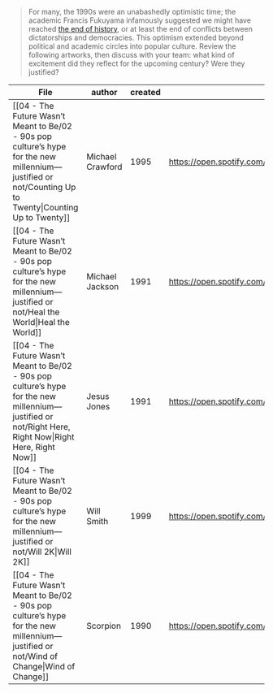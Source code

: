> For many, the 1990s were an unabashedly optimistic time; the academic Francis Fukuyama infamously suggested we might have reached [the end of history](https://theconversation.com/the-end-of-history-francis-fukuyamas-controversial-idea-explained-193225), or at least the end of conflicts between dictatorships and democracies. This optimism extended beyond political and academic circles into popular culture. Review the following artworks, then discuss with your team: what kind of excitement did they reflect for the upcoming century? Were they justified?

| File                                                                                                                                                       | author           | created | link                                                  |
| ---------------------------------------------------------------------------------------------------------------------------------------------------------- | ---------------- | ------- | ----------------------------------------------------- |
| [[04 - The Future Wasn’t Meant to Be/02 - 90s pop culture’s hype for the new millennium—justified or not/Counting Up to Twenty\|Counting Up to Twenty]] | Michael Crawford | 1995    | https://open.spotify.com/track/3lXFrlJaj60NeprFd58FOs |
| [[04 - The Future Wasn’t Meant to Be/02 - 90s pop culture’s hype for the new millennium—justified or not/Heal the World\|Heal the World]]               | Michael Jackson  | 1991    | https://open.spotify.com/track/7woW97CfcWaKtuC6W5BP2K |
| [[04 - The Future Wasn’t Meant to Be/02 - 90s pop culture’s hype for the new millennium—justified or not/Right Here, Right Now\|Right Here, Right Now]] | Jesus Jones      | 1991    | https://open.spotify.com/track/3fcGGP62sllcNEhuFJVYeC |
| [[04 - The Future Wasn’t Meant to Be/02 - 90s pop culture’s hype for the new millennium—justified or not/Will 2K\|Will 2K]]                             | Will Smith       | 1999    | https://open.spotify.com/track/59xpdlaIK1l5hiYP1KsBxK |
| [[04 - The Future Wasn’t Meant to Be/02 - 90s pop culture’s hype for the new millennium—justified or not/Wind of Change\|Wind of Change]]               | Scorpion         | 1990    | https://open.spotify.com/track/3ovjw5HZZv43SxTwApooCM |

